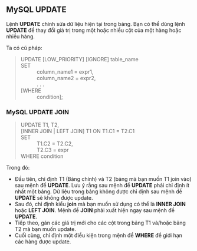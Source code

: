 ## MySQL UPDATE

Lệnh **UPDATE** chỉnh sửa dữ liệu hiện tại trong bảng. Bạn có thể dùng lệnh **UPDATE** để thay đổi giá trị trong một hoặc nhiều cột của một hàng hoặc nhiều hàng.

Ta có cú pháp:

>UPDATE [LOW_PRIORITY] [IGNORE] table_name
<br> SET
<br> &nbsp;&nbsp;&nbsp;&nbsp;&nbsp;&nbsp;&nbsp;&nbsp;&nbsp;&nbsp; column_name1 = expr1,
<br> &nbsp;&nbsp;&nbsp;&nbsp;&nbsp;&nbsp;&nbsp;&nbsp;&nbsp;&nbsp; column_name2 = expr2,
<br> &nbsp;&nbsp;&nbsp;&nbsp;&nbsp;&nbsp;&nbsp;&nbsp;&nbsp;&nbsp; . . .
<br> [WHERE
<br> &nbsp;&nbsp;&nbsp;&nbsp;&nbsp;&nbsp;&nbsp;&nbsp;&nbsp;&nbsp; condition];

### MySQL UPDATE JOIN

>UPDATE T1, T2,
<br>[INNER JOIN | LEFT JOIN] T1 ON T1.C1 = T2.C1
<br>SET
<br> &nbsp;&nbsp;&nbsp;&nbsp;&nbsp;&nbsp;&nbsp;&nbsp;&nbsp;&nbsp; T1.C2 = T2.C2,
<br> &nbsp;&nbsp;&nbsp;&nbsp;&nbsp;&nbsp;&nbsp;&nbsp;&nbsp;&nbsp; T2.C3 = expr
<br>WHERE condition

Trong đó:
  - Đầu tiên, chỉ định T1 (Bảng chính) và T2 (bảng mà bạn muốn T1 join vào) sau mệnh đề **UPDATE**.
Lưu ý rằng sau mệnh đề **UPDATE** phải chỉ định ít nhất một bảng.
Dữ liệu trong bảng không được chỉ định sau mệnh đề **UPDATE** sẽ không được update.
  - Sau đó, chỉ định kiểu **join** mà bạn muốn sử dụng có thể là **INNER JOIN** hoặc **LEFT JOIN**. Mệnh đề **JOIN** phải xuất hiện ngay sau mệnh đề **UPDATE**.
  - Tiếp theo, gán các giá trị mới cho các cột trong bảng T1 và/hoặc bảng T2 mà bạn muốn update.
  - Cuối cùng, chỉ định một điều kiện trong mệnh đề **WHERE** để giới hạn các hàng được update.

